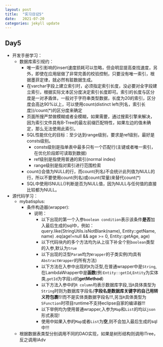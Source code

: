 ```yaml
---
layout: post
title:  "实习日记5"
date:   2021-07-20
categories: jekyll update
---
```


## Day5

- 开发手册学习：
   - 数据库索引规约：
     - 唯一索引影响的insert速度损耗可以忽略，但会明显提高查找速度，另外，即使在应用层做了非常完善的校验控制，只要没有唯一索引，根据墨菲定律，就必然有脏数据生成。
     - 在varchar字段上建立索引时，必须指定索引长度，没必要对全字段建立索引，根据实际文本区分度决定索引长度即可。索引的长度与区分度是一对矛盾体，一般对于字符串类型数据，长度为20的索引，区分度会高达90%以上，可以使用count(distinct left(列名，索引长度))/count(*)的区分度来确定
     - 页面所搜严禁做模糊或者全模糊，如果需要，通过搜索引擎来解决，因为索引文件具有B-Tree的最左前缀匹配特性，如果左边的值未确定，那么无法使用此索引。
     - SQL性能优化的目标：至少达到range级别，要求是ref级别，最好是consts级别。
       - consts级别是指单表中最多只有一个匹配行(主键或者唯一索引，在优化阶段即可读取到数据)
       - ref级别是指使用普通的索引(normal index)
       - range级别是指对索引进行范围检索
     - count()会值为NULL的行，而count(列名)不会统计此列值为NULL的行，所以不要使用count(列名)或count(常量)来替代count(*)
     - SQL中使用ISNULL()判断是否为NULL值，因为NULL与任何值的直接比较都为NULL。
- 源代码学习：
   - mybatisplus:
     - 条件构造器(wrapper):
       - 说明：
         - 以下出现的第一个入参`boolean condition`表示该条件**是否**加入最后生成的sql中，例如：query.like(StringUtils.isNotBlank(name), Entity::getName, name) .eq(age!=null && age >= 0, Entity::getAge, age)
         - 以下代码块内的多个方法均为从上往下补全个别`boolean`类型的入参,默认为`true`
         - 以下出现的泛型`Param`均为`Wrapper`的子类实例(均具有`AbstractWrapper`的所有方法)
         - 以下方法在入参中出现的`R`为泛型,在普通wrapper中是`String`,在LambdaWrapper中是**函数**(例:`Entity::getId`,`Entity`为实体类,`getId`为字段`id`的**getMethod**)
         - 以下方法入参中的`R column`均表示数据库字段,当`R`具体类型为`String`时则为数据库字段名(**字段名是数据库关键字的自己用转义符包裹!**)!而不是实体类数据字段名!!!,另当`R`具体类型为`SFunction`时项目runtime不支持eclipse自家的编译器!!!
         - 以下举例均为使用普通wrapper,入参为`Map`和`List`的均以`json`形式表现!
         - 使用中如果入参的`Map`或者`List`为**空**,则不会加入最后生成的sql中!!!
   - 根据数据表类型分别调用不同的DAO实现，如果是树形结构则调用ITree，反之调用IAdv